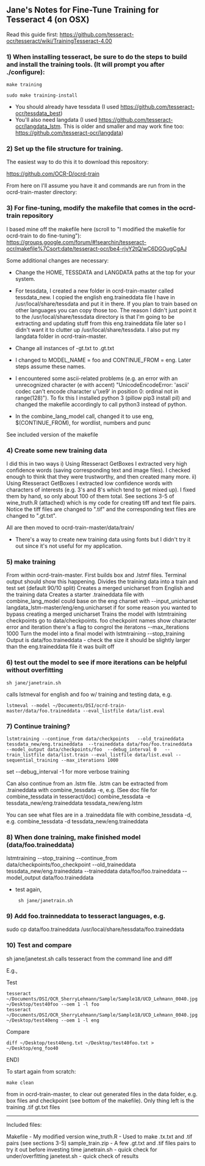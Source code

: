 ## Jane's Notes for Fine-Tune Training for Tesseract 4 (on OSX)

Read this guide first: https://github.com/tesseract-ocr/tesseract/wiki/TrainingTesseract-4.00 


### 1) When installing tesseract, be sure to do the steps to build and install the training tools. (It will prompt you after ./configure):

    make training

    sudo make training-install

- You should already have tessdata (I used https://github.com/tesseract-ocr/tessdata_best)
- You'll also need langdata (I used https://github.com/tesseract-ocr/langdata_lstm. This is older and smaller and may work fine too: https://github.com/tesseract-ocr/langdata)


### 2)  Set up the file structure for training. 

The easiest way to do this it to download this repository: 

https://github.com/OCR-D/ocrd-train

From here on I'll assume you have it and commands are run from in the ocrd-train-master directory:


### 3)  For fine-tuning, modify the makefile that comes in the ocrd-train repository

I based mine off the makefile here (scroll to "I modified the makefile for ocrd-train to do fine-tuning"): 
https://groups.google.com/forum/#!searchin/tesseract-ocr/makefile%7Csort:date/tesseract-ocr/be4-rjvY2tQ/wC6DGOugCgAJ

Some additional changes are necessary:

- Change the HOME, TESSDATA and LANGDATA paths at the top for your system.

* For tessdata, I created a new folder in ocrd-train-master called tessdata_new. I copied the english eng.traineddata file I have in /usr/local/share/tessdata and put it in there. If you plan to train based on other languages you can copy those too. The reason I didn't just point it to the /usr/local/share/tessdata directory is that I'm going to be extracting and updating stuff from this eng.traineddata file later so I didn't want it to clutter up /usr/local/share/tessdata. I also put my langdata folder in ocrd-train-master. 

- Change all instances of -gt.txt to .gt.txt

- I changed to MODEL_NAME = foo and CONTINUE_FROM = eng. Later steps assume these names.

- I encountered some ascii-related problems (e.g. an error with an unrecognized character (e with accent) "UnicodeEncodeError: 'ascii' codec can't encode character u'\xe9' in position 0: ordinal not in range(128)"). To fix this I installed python 3 (pillow pip3 install pil) and changed the makefile accordingly to call python3 instead of python.

- In the combine_lang_model call, changed it to use eng, $(CONTINUE_FROM), for wordlist, numbers and punc 

See included  version of the makefile


### 4)  Create some new training data

I did this in two ways 
i) Using Rtesseract GetBoxes I extracted very high confidence words (saving corresponding text and image files). I checked enough to think that they were trustworthy, and then created many more.
ii) Using Rtesseract GetBoxes I extracted low confidence words with characters of interests (e.g. 3's and 8's which tend to get mixed up). I fixed them by hand, so only about 100 of them total. See sections 3-5 of wine_truth.R (attached) which is my code for creating tiff and text file pairs.  Notice the tiff files are changed to ".tif" and the corresponding text files are changed to ".gt.txt".

All are then moved to ocrd-train-master/data/train/

- There's a way to create new training data using fonts but I didn't try it out since it's not useful for my application.


### 5) make training

From within ocrd-train-master. First builds box and .lstmf files. Terminal output should show this happening. 
Divides the training data into a train and test set (default 90/10 split)
Creates a merged unicharset from English and the training data
Creates a starter .traineddata file with combine_lang_model
	could base on the eng charset with --input_unicharset langdata_lstm-master/eng/eng.unicharset
	if for some reason you wanted to bypass creating a merged unicharset
Trains the model with lstmtraining
	checkpoints go to data/checkpoints. foo checkpoint names show character error and iteration
        there's a flag to congrol the iteratons --max_iterations 1000
Turn the model into a final model with lstmtraining --stop_training
	Output is data/foo.traineddata - check the size it should be slightly larger than the eng.traineddata file it was built off


### 6)  test out the model to see if more iterations can be helpful without overfitting

    sh jane/janetrain.sh 

calls lstmeval for english and foo w/ training and testing data, e.g.

    lstmeval --model ~/Documents/DSI/ocrd-train-master/data/foo.traineddata --eval_listfile data/list.eval

### 7) Continue training?

    lstmtraining --continue_from data/checkpoints	--old_traineddata tessdata_new/eng.traineddata 	--traineddata data/foo/foo.traineddata    --model_output data/checkpoints/foo  --debug_interval 0 	--train_listfile data/list.train --eval_listfile data/list.eval --sequential_training --max_iterations 1000

set --debug_interval -1 for more verbose training

Can also continue from an .lstm file.
	.lstm can be extracted from .traineddata with combine_tessdata -e, e.g. 
	(See doc file for combine_tessdata in tesseract/doc)
        combine_tessdata -e tessdata_new/eng.traineddata tessdata_new/eng.lstm

You can see what files are in a .traineddata file with combine_tessdata -d, e.g.
        combine_tessdata -d tessdata_new/eng.traineddata


### 8) When done training, make finished model (data/foo.traineddata)

lstmtraining --stop_training --continue_from data/checkpoints/foo_checkpoint --old_traineddata tessdata_new/eng.traineddata  --traineddata data/foo/foo.traineddata --model_output data/foo.traineddata

 - test again, 

        sh jane/janetrain.sh


### 9)  Add foo.trainneddata to tesseract languages, e.g.

sudo cp data/foo.traineddata /usr/local/share/tessdata/foo.traineddata


### 10)  Test and compare

sh jane/janetest.sh calls tesseract from the command line and diff

E.g., 

Test

    tesseract ~/Documents/DSI/OCR_SherryLehmann/Sample/Sample18/UCD_Lehmann_0040.jpg ~/Desktop/test40foo --oem 1 -l foo
    tesseract ~/Documents/DSI/OCR_SherryLehmann/Sample/Sample18/UCD_Lehmann_0040.jpg ~/Desktop/test40eng --oem 1 -l eng

Compare

    diff ~/Desktop/test40eng.txt ~/Desktop/test40foo.txt > ~/Desktop/eng_foo40


END)

To start again from scratch:
    
    make clean 

from in ocrd-train-master, to clear out generated files in the data folder, e.g. box files and checkpoint (see bottom of the makefile). Only thing left is the training .tif gt.txt files


-----

Included files:

Makefile - My modified version
wine_truth.R - Used to make .tx.txt and .tif pairs (see sections 3-5)
sample_train.zip - A few .gt.txt  and .tif files pairs to try it out before investing time
janetrain.sh - quick check for under/overfitting
janetest.sh - quick check of results
